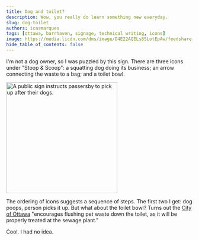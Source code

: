 ```yaml
---
title: Dog and toilet?
description: Wow, you really do learn something new everyday.
slug: dog-toilet
authors: icasmarques
tags: [ottawa, barrhaven, signage, technical writing, icons]
image: https://media.licdn.com/dms/image/D4E22AQELs8SLotEpAw/feedshare-shrink_800/0/1710878760986?e=1714003200&v=beta&t=UhSFnwKQiPLBo32g3YudKCfnr7mHhEwiFJEho5ghAvI
hide_table_of_contents: false
---
```


I'm not a dog owner, so I was puzzled by this sign. There are three icons under "Stoop & Scoop": a squatting dog doing its business; an arrow connecting the waste to a bag; and a toilet bowl.

<img src="https://media.licdn.com/dms/image/D4E22AQELs8SLotEpAw/feedshare-shrink_800/0/1710878760986?e=1714003200&v=beta&t=UhSFnwKQiPLBo32g3YudKCfnr7mHhEwiFJEho5ghAvI" alt="A public sign instructs passersby to pick up after their dogs." width="300" height ="auto"></img>

The ordering of icons suggests a sequence of steps. The first two I get: dog poops, person picks it up. But what about the toilet bowl? Turns out the [City of Ottawa](https://www.linkedin.com/company/city-of-ottawa) "encourages flushing pet waste down the toilet, as it will be properly treated at the sewage plant."

Cool. I had no idea.


